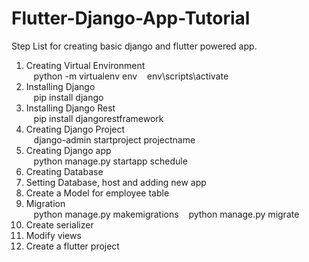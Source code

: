 # Flutter-Django-App-Tutorial
Step List for creating basic django and flutter powered app.

<ol>
  <li>Creating Virtual Environment</li>
  &nbsp;&nbsp;  python -m virtualenv env
  &nbsp;&nbsp;  env\scripts\activate
  <li>Installing Django </li>
  &nbsp;&nbsp;  pip install django
  <li>Installing Django Rest</li>
  &nbsp;&nbsp;  pip install djangorestframework
  <li>Creating Django Project</li>
  &nbsp;&nbsp;  django-admin startproject projectname
  <li>Creating Django app</li>
  &nbsp;&nbsp;  python manage.py startapp schedule
  <li>Creating Database</li>
  <li>Setting Database, host and adding new app</li>
  <li>Create a Model for employee table</li>
  <li>Migration</li>
  &nbsp;&nbsp;  python manage.py makemigrations
  &nbsp;&nbsp;  python manage.py migrate
  <li>Create serializer</li>
  <li>Modify views</li>
  <li>Create a flutter project</li>
</ol>
